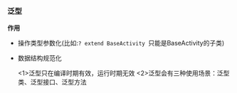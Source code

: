 ### 泛型

**作用**

- 操作类型参数化(比如:`? extend BaseActivity `只能是BaseActivity的子类)

- 数据结构规范化

  <1>泛型只在编译时期有效，运行时期无效 
  <2>泛型会有三种使用场景：泛型类、泛型接口、泛型方法